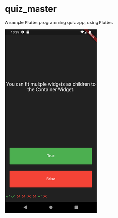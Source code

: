 # quiz_master

A sample Flutter programming quiz app, using Flutter.

<img src="https://raw.githubusercontent.com/shahrohan05/FlutterDemos/master/quiz_master/images/state_1.png" width="300" title="App Screenshot">
